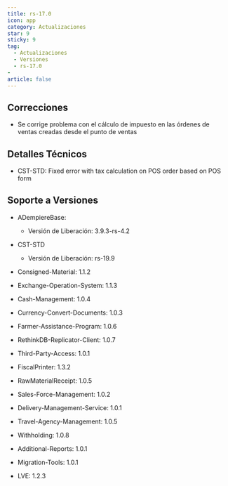 ```yaml
---
title: rs-17.0
icon: app
category: Actualizaciones
star: 9
sticky: 9
tag:
  - Actualizaciones
  - Versiones
  - rs-17.0
- 
article: false
---
```


## Correcciones

- Se corrige problema con el cálculo de impuesto en las órdenes de ventas creadas desde el punto de ventas

## Detalles Técnicos

- CST-STD: Fixed error with tax calculation on POS order based on POS form

## Soporte a Versiones

- ADempiereBase:

  - Versión de Liberación: 3.9.3-rs-4.2

- CST-STD

  - Versión de Liberación: rs-19.9

- Consigned-Material: 1.1.2
- Exchange-Operation-System: 1.1.3
- Cash-Management: 1.0.4
- Currency-Convert-Documents: 1.0.3
- Farmer-Assistance-Program: 1.0.6
- RethinkDB-Replicator-Client: 1.0.7
- Third-Party-Access: 1.0.1
- FiscalPrinter: 1.3.2
- RawMaterialReceipt: 1.0.5
- Sales-Force-Management: 1.0.2
- Delivery-Management-Service: 1.0.1
- Travel-Agency-Management: 1.0.5
- Withholding: 1.0.8
- Additional-Reports: 1.0.1
- Migration-Tools: 1.0.1
- LVE: 1.2.3
